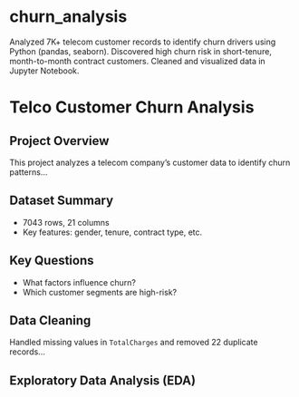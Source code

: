 # churn_analysis
Analyzed 7K+ telecom customer records to identify churn drivers using Python (pandas, seaborn). Discovered high churn risk in short-tenure, month-to-month contract customers. Cleaned and visualized data in Jupyter Notebook.


# Telco Customer Churn Analysis

## Project Overview
This project analyzes a telecom company’s customer data to identify churn patterns...

## Dataset Summary
- 7043 rows, 21 columns
- Key features: gender, tenure, contract type, etc. 

## Key Questions
- What factors influence churn?
- Which customer segments are high-risk?

## Data Cleaning
Handled missing values in `TotalCharges` and removed 22 duplicate records...

## Exploratory Data Analysis (EDA)
